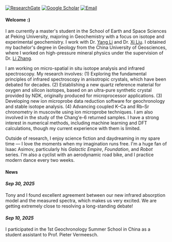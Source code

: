 [![ResearchGate](https://img.shields.io/badge/research_gate-%2300CCBB?style=for-the-badge&logo=researchgate&logoColor=white)](https://www.researchgate.net/profile/Zhuoran-Zhang-21)
[![Google Scholar](https://img.shields.io/badge/Google_Scholar-%234285F4?style=for-the-badge&logo=googlescholar&logoColor=white)](https://scholar.google.com/citations?hl=zh-CN&user=q7HkKf0AAAAJ)
[![Email](https://img.shields.io/badge/-Email-990000?style=for-the-badge&logo=minutemailer&logoColor=white)](mailto:zhuoran.zhang@stu.pku.edu.cn)

#### <strong>Welcome :)</strong>

I am currently a master's student in the School of Earth and Space Sciences at Peking University, majoring in Geochemistry with a focus on isotope and experimental geochemistry. I work with Dr. [Yang Li](https://faculty.pku.edu.cn/liy) and Dr. [Xi Liu](https://sess.pku.edu.cn/info/1153/1915.htm). I obtained my bachelor's degree in Geology from the China University of Geosciences, where I worked on high-pressure mineral physics under the supervision of Dr. [Li Zhang](https://scholar.cugb.edu.cn/scholar/scholarDetail/2593.shtml).

I am working on micro-spatial in situ isotope analysis and infrared spectroscopy.
My research involves:
(1) Exploring the fundamental principles of infrared spectroscopy in anisotropic crystals, which have been debated for decades.
(2) Establishing a new quartz reference material for oxygen and silicon isotopes, based on an ultra-pure synthetic crystal provided by NDK, originally produced for microprocessor applications.
(3) Developing new ion microprobe data reduction software for geochronology and stable isotope analysis.
(4) Advancing coupled K–Ca and Rb–Sr chronometry in muscovite using ion microprobe techniques.
I am also involved in the study of the Chang'e-6 returned samples. I have a strong interest in numerical methods, including machine learning and DFT calculations, though my current experience with them is limited.

Outside of research, I enjoy science fiction and daydreaming in my spare time — I love the moments when my imagination runs free. I'm a huge fan of Isaac Asimov, particularly his *Galactic Empire*, *Foundation*, and *Robot* series. I'm also a cyclist with an aerodynamic road bike, and I practice modern dance every two weeks.

#### <strong>News</strong>
#### *Sep 30, 2025*<br>
Tony and I found excellent agreement between our new infrared absorption model and the measured spectra, which makes us very excited. We are getting extremely close to resolving a long-standing debate!
#### *Sep 10, 2025*<br>
I participated in the 1st Geochronology Summer School in China as a student assistant to Prof. Pieter Vermeesch.

<!--#### <strong>Contact</strong> -->
<!--Email: zhuoran.zhang@stu.pku.edu.cn -->

<!--#### #### <strong>Education</strong> -->
<!--#### M.S. in Geochemistry, Peking University, 2024—2027 (expected).\ -->
<!--#### B.S. in Geology, China University of Geosciences, 2020—2024. -->

<!--#### <strong>Research Interests</strong> -->
<!--FTIR Analysis, Ion Microprobe, Statistics. -->

